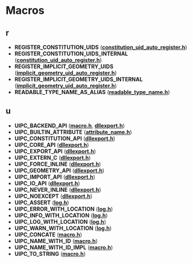 
# Macros



## r

* **REGISTER\_CONSTITUTION\_UIDS** ([**constitution\_uid\_auto\_register.h**](constitution__uid__auto__register_8h.md))
* **REGISTER\_CONSTITUTION\_UIDS\_INTERNAL** ([**constitution\_uid\_auto\_register.h**](constitution__uid__auto__register_8h.md))
* **REGISTER\_IMPLICIT\_GEOMETRY\_UIDS** ([**implicit\_geometry\_uid\_auto\_register.h**](implicit__geometry__uid__auto__register_8h.md))
* **REGISTER\_IMPLICIT\_GEOMETRY\_UIDS\_INTERNAL** ([**implicit\_geometry\_uid\_auto\_register.h**](implicit__geometry__uid__auto__register_8h.md))
* **READABLE\_TYPE\_NAME\_AS\_ALIAS** ([**readable\_type\_name.h**](readable__type__name_8h.md))


## u

* **UIPC\_BACKEND\_API** ([**macro.h**](backend_2macro_8h.md), [**dllexport.h**](dllexport_8h.md))
* **UIPC\_BUILTIN\_ATTRIBUTE** ([**attribute\_name.h**](attribute__name_8h.md))
* **UIPC\_CONSTITUTION\_API** ([**dllexport.h**](dllexport_8h.md))
* **UIPC\_CORE\_API** ([**dllexport.h**](dllexport_8h.md))
* **UIPC\_EXPORT\_API** ([**dllexport.h**](dllexport_8h.md))
* **UIPC\_EXTERN\_C** ([**dllexport.h**](dllexport_8h.md))
* **UIPC\_FORCE\_INLINE** ([**dllexport.h**](dllexport_8h.md))
* **UIPC\_GEOMETRY\_API** ([**dllexport.h**](dllexport_8h.md))
* **UIPC\_IMPORT\_API** ([**dllexport.h**](dllexport_8h.md))
* **UIPC\_IO\_API** ([**dllexport.h**](dllexport_8h.md))
* **UIPC\_NEVER\_INLINE** ([**dllexport.h**](dllexport_8h.md))
* **UIPC\_NOEXCEPT** ([**dllexport.h**](dllexport_8h.md))
* **UIPC\_ASSERT** ([**log.h**](log_8h.md))
* **UIPC\_ERROR\_WITH\_LOCATION** ([**log.h**](log_8h.md))
* **UIPC\_INFO\_WITH\_LOCATION** ([**log.h**](log_8h.md))
* **UIPC\_LOG\_WITH\_LOCATION** ([**log.h**](log_8h.md))
* **UIPC\_WARN\_WITH\_LOCATION** ([**log.h**](log_8h.md))
* **UIPC\_CONCATE** ([**macro.h**](common_2macro_8h.md))
* **UIPC\_NAME\_WITH\_ID** ([**macro.h**](common_2macro_8h.md))
* **UIPC\_NAME\_WITH\_ID\_IMPL** ([**macro.h**](common_2macro_8h.md))
* **UIPC\_TO\_STRING** ([**macro.h**](common_2macro_8h.md))




